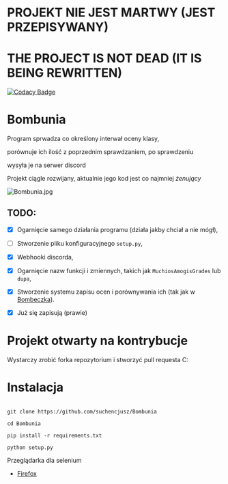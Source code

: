 
# PROJEKT NIE JEST MARTWY (JEST PRZEPISYWANY)
# THE PROJECT IS NOT DEAD (IT IS BEING REWRITTEN)


[![Codacy Badge](https://app.codacy.com/project/badge/Grade/1ad4ebea0b3b43fd9f2d9efac4d27f94)](https://www.codacy.com/gh/suchencjusz/Bombunia/dashboard?utm_source=github.com&amp;utm_medium=referral&amp;utm_content=suchencjusz/Bombunia&amp;utm_campaign=Badge_Grade)

# Bombunia

Program sprwadza co określony interwał oceny klasy,

porównuje ich ilość z poprzednim sprawdzaniem, po sprawdzeniu

wysyła je na serwer discord

  

Projekt ciągle rozwijany, aktualnie jego kod jest co najmniej *żenujący*

  

![Bombunia.jpg](https://i.ibb.co/QDTjhGV/Bombunia.jpg)

  

## TODO:

- [x] Ogarnięcie samego działania programu (działa jakby chciał a nie mógł),

- [ ] Stworzenie pliku konfiguracyjnego ```setup.py```,

- [x] Webhooki discorda,

- [x] Ogarnięcie nazw funkcji i zmiennych, takich jak ```MuchiosAmogisGrades``` lub ```dupa```,

- [x] Stworzenie systemu zapisu ocen i porównywania ich (tak jak w [Bombeczka](https://github.com/suchencjusz/Bombeczka)).

- [x] Już się zapisują (prawie)

  

# Projekt otwarty na kontrybucje

  

Wystarczy zrobić forka repozytorium i stworzyć pull requesta C:

  

# Instalacja

  

```

git clone https://github.com/suchencjusz/Bombunia

cd Bombunia

pip install -r requirements.txt

python setup.py

```

  

Przeglądarka dla selenium

- [Firefox](https://github.com/mozilla/geckodriver/releases)
